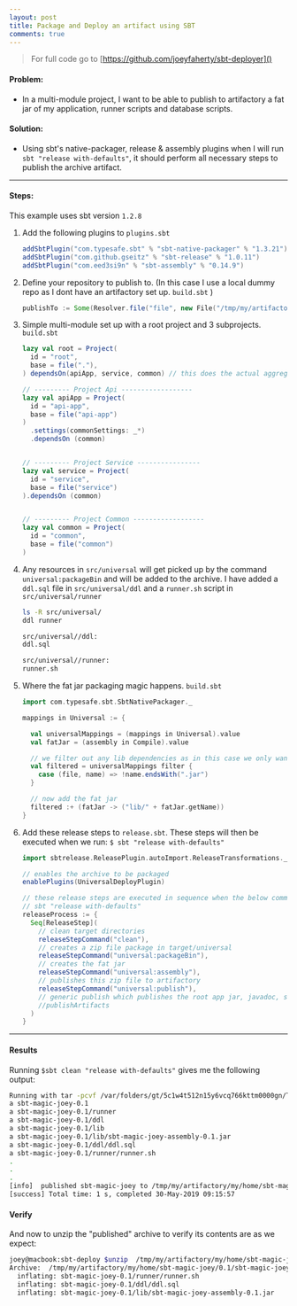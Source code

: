 ```yaml
---
layout: post
title: Package and Deploy an artifact using SBT
comments: true
---
```


> For full code go to [https://github.com/joeyfaherty/sbt-deployer]()

#### Problem:
- In a multi-module project, I want to be able to publish to artifactory a fat jar of my application, runner scripts and database scripts.

#### Solution:
- Using sbt's native-packager, release & assembly plugins when I will run `sbt "release with-defaults"`, 
it should perform all necessary steps to publish the archive artifact.


----

#### Steps:

This example uses sbt version `1.2.8`

1. Add the following plugins to `plugins.sbt`

    ```scala
    addSbtPlugin("com.typesafe.sbt" % "sbt-native-packager" % "1.3.21")
    addSbtPlugin("com.github.gseitz" % "sbt-release" % "1.0.11")
    addSbtPlugin("com.eed3si9n" % "sbt-assembly" % "0.14.9")
    ```

2. Define your repository to publish to. (In this case I use a local dummy repo as I dont have an artifactory set up. `build.sbt`
)

    ```scala
    publishTo := Some(Resolver.file("file", new File("/tmp/my/artifactory")))
    ```

3. Simple multi-module set up with a root project and 3 subprojects. `build.sbt`

    ```scala
    lazy val root = Project(
      id = "root",
      base = file("."),
    ) dependsOn(apiApp, service, common) // this does the actual aggregation
    
    // --------- Project Api ------------------
    lazy val apiApp = Project(
      id = "api-app",
      base = file("api-app")
    )
      .settings(commonSettings: _*)
      .dependsOn (common)
    
    
    // --------- Project Service ----------------
    lazy val service = Project(
      id = "service",
      base = file("service")
    ).dependsOn (common)
    
    
    // --------- Project Common ------------------
    lazy val common = Project(
      id = "common",
      base = file("common")
    )
    ```

4. Any resources in `src/universal` will get picked up by the command `universal:packageBin` and will be added to the archive.
I have added a `ddl.sql` file in `src/universal/ddl` and a `runner.sh` script in `src/universal/runner`

    ```bash
    ls -R src/universal/
    ddl	runner
    
    src/universal//ddl:
    ddl.sql
    
    src/universal//runner:
    runner.sh
    ```

5. Where the fat jar packaging magic happens. `build.sbt`
    ```scala
    import com.typesafe.sbt.SbtNativePackager._
    
    mappings in Universal := {
    
      val universalMappings = (mappings in Universal).value
      val fatJar = (assembly in Compile).value
    
      // we filter out any lib dependencies as in this case we only want the fat jar in the archive.
      val filtered = universalMappings filter {
        case (file, name) => !name.endsWith(".jar")
      }
    
      // now add the fat jar
      filtered :+ (fatJar -> ("lib/" + fatJar.getName))
    }
    ```

6. Add these release steps to `release.sbt`. These steps will then be executed when we run: `$ sbt "release with-defaults"`

    ```scala
    import sbtrelease.ReleasePlugin.autoImport.ReleaseTransformations._
    
    // enables the archive to be packaged
    enablePlugins(UniversalDeployPlugin)
    
    // these release steps are executed in sequence when the below command is run:
    // sbt "release with-defaults"
    releaseProcess := {
      Seq[ReleaseStep](
        // clean target directories 
        releaseStepCommand("clean"),
        // creates a zip file package in target/universal
        releaseStepCommand("universal:packageBin"),
        // creates the fat jar
        releaseStepCommand("universal:assembly"),
        // publishes this zip file to artifactory
        releaseStepCommand("universal:publish"),
        // generic publish which publishes the root app jar, javadoc, sources and pom.xml
        //publishArtifacts
      )
    }
    ```

---

#### Results
Running `$sbt clean "release with-defaults"` gives me the following output:

```bash
Running with tar -pcvf /var/folders/gt/5c1w4t512n15y6vcq766kttm0000gn/T/sbt_165ffa18/sbt-magic-joey-0.1.tar sbt-magic-joey-0.1
a sbt-magic-joey-0.1
a sbt-magic-joey-0.1/runner
a sbt-magic-joey-0.1/ddl
a sbt-magic-joey-0.1/lib
a sbt-magic-joey-0.1/lib/sbt-magic-joey-assembly-0.1.jar
a sbt-magic-joey-0.1/ddl/ddl.sql
a sbt-magic-joey-0.1/runner/runner.sh
.
.
.
[info] 	published sbt-magic-joey to /tmp/my/artifactory/my/home/sbt-magic-joey/0.1/sbt-magic-joey-0.1.tgz
[success] Total time: 1 s, completed 30-May-2019 09:15:57
```

#### Verify
And now to unzip the "published" archive to verify its contents are as we expect:
```bash
joey@macbook:sbt-deploy $unzip  /tmp/my/artifactory/my/home/sbt-magic-joey/0.1/sbt-magic-joey-0.1.zip
Archive:  /tmp/my/artifactory/my/home/sbt-magic-joey/0.1/sbt-magic-joey-0.1.zip
  inflating: sbt-magic-joey-0.1/runner/runner.sh  
  inflating: sbt-magic-joey-0.1/ddl/ddl.sql  
  inflating: sbt-magic-joey-0.1/lib/sbt-magic-joey-assembly-0.1.jar
```

 




